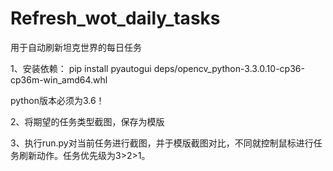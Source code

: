 # Refresh_wot_daily_tasks
用于自动刷新坦克世界的每日任务

1、安装依赖：
pip install pyautogui deps/opencv_python-3.3.0.10-cp36-cp36m-win_amd64.whl


python版本必须为3.6！

2、将期望的任务类型截图，保存为模版

3、执行run.py对当前任务进行截图，并于模版截图对比，不同就控制鼠标进行任务刷新动作。任务优先级为3>2>1。
